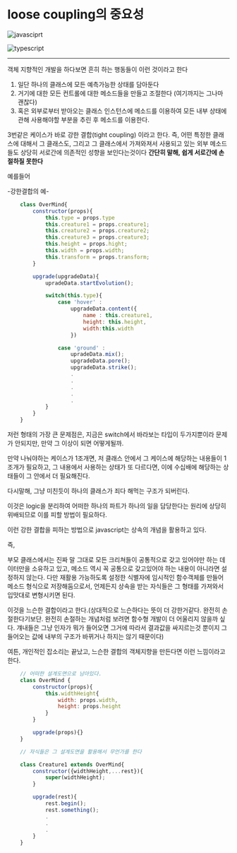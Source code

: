 # **loose coupling의 중요성**

![javasciprt](https://img.shields.io/badge/javascript-up%20to%20date-yellow)

![typescript](https://img.shields.io/badge/typescript-up%20to%20date-blue)

---

객체 지향적인 개발을 하다보면 흔히 하는 행동들이 이런 것이라고 한다

1. 일단 하나의 클래스에 모든 예측가능한 상태를 담아둔다
2. 거기에 대한 모든 컨트롤에 대한 메소드들을 만들고 조절한다 (여기까지는 그나마 괜찮다)
3. 혹은 외부로부터 받아오는 클래스 인스턴스에 메소드를 이용하여 모든 내부 상태에 관해 사용해야할 부분을 추린 후 메소드를 이용한다.

3번같은 케이스가 바로 강한 결합(tight coupling) 이라고 한다.
즉, 어떤 특정한 클래스에 대해서 그 클래스도, 그리고 그 클래스에서 가져와져서 사용되고 있는 외부 메소드들도 상당히 서로간에 의존적인 성향을 보인다는것이다 **간단히 말해, 쉽게 서로간에 손절하질 못한다**

예를들어

-강한결합의 예-

```js
    class OverMind{
        constructor(props){
            this.type = props.type
            this.creature1 = props.creature1;
            this.creature2 = props.creature2;
            this.creature3 = props.creature3;
            this.height = props.hight;
            this.width = props.width;
            this.transform = props.transform;
        }

        upgrade(upgradeData){
            upradeData.startEvolution();

            switch(this.type){
                case 'hover' :
                    upgradeData.content({
                        name : this.creature1,
                        height: this.height,
                        width:this.width
                    })

                case 'ground' :
                    upradeData.mix();
                    upgradeData.pore();
                    upgradeData.strike();
                    .
                    .
                    .
                    .
                    .
            }
        }
    }
```

저런 형태의 가장 큰 문제점은, 지금은 switch에서 바라보는 타입이 두가지뿐이라 문제가 안되지만, 만약 그 이상이 되면 어떻게될까.

만약 나눠야하는 케이스가 1조개면, 저 클래스 안에서 그 케이스에 해당하는 내용들이 1조개가 필요하고, 그 내용에서 사용하는 상태가 또 다르다면, 이에 수십배에 해당하는 상태들이 그 안에서 더 필요해진다.

다시말해, 그냥 미친듯이 하나의 클래스가 죄다 해먹는 구조가 되버린다.

이것은 logic을 분리하여 어떠한 하나의 파트가 하나의 일을 담당한다는 원리에 상당히 위배되므로 이를 피할 방법이 필요하다.

이런 강한 결합을 피하는 방법으로 javascript는 상속의 개념을 활용하고 있다.

즉,

부모 클래스에서는 진짜 말 그대로 모든 크리쳐들이 공통적으로 갖고 있어야만 하는 데이터만을 소유하고 있고, 메소드 역시 꼭 공통으로 갖고있어야 하는 내용이 아니라면 설정하지 않는다. 다만 재활용 가능하도록 설정한 식별자에 임시적인 함수객체를 만들어 메소드 형식으로 저장해둠으로서, 언제든지 상속을 받는 자식들은 그 형태를 가져와서 입맛대로 변형시키면 된다.

이것을 느슨한 결합이라고 한다.(상대적으로 느슨하다는 뜻이 더 강한거같다. 완전히 손절한다기보단. 완전히 손절하는 개념처럼 보려면 함수형 개발이 더 어울리지 않을까 싶다. 걔내들은 그냥 인자가 뭐가 들어오면 그거에 따라서 결과값을 싸지르는것 뿐이지 그 들어오는 값에 내부의 구조가 바뀌거나 하지는 않기 때문이다)

여튼, 개인적인 잡소리는 끝났고, 느슨한 결합의 객체지향을 만든다면 이런 느낌이라고 한다.

```js
    // 어떠한 설계도면으로 남아있다.
    class OverMind {
        constructor(props){
            this.widthHeight{
                width: props.width,
                height: props.height
            }
        }

        upgrade(props){}
    }

    // 자식들은 그 설계도면을 활용해서 무언가를 한다

    class Creature1 extends OverMind{
        constructor({widthHeight,...rest}){
            super(widthHeight);
        }

        upgrade(rest){
            rest.begin();
            rest.something();
            .
            .
            .
        }
    }
```
